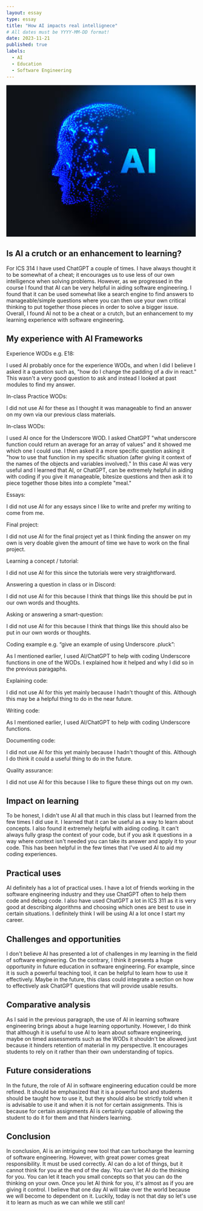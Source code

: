 ```yaml
---
layout: essay
type: essay
title: "How AI impacts real intellignece"
# All dates must be YYYY-MM-DD format!
date: 2023-11-21
published: true
labels:
  - AI
  - Education
  - Software Engineering
---
```


<img width="500px" class="rounded float-start pe-4" src="../img/ai.png">

## Is AI a crutch or an enhancement to learning?

  For ICS 314 I have used ChatGPT a couple of times. I have always thought it to be somewhat of a cheat; it encourages us to use less of our own intelligence when solving problems. However, as we progressed in the course I found that AI can be very helpful in aiding software engineering. I found that it can be used somewhat like a search engine to find answers to manageable/simple questions where you can then use your own critical thinking to put together those pieces in order to solve a bigger issue. Overall, I found AI not to be a cheat or a crutch, but an enhancement to my learning experience with software engineering.

## My experience with AI Frameworks

Experience WODs e.g. E18:

I used AI probably once for the experience WODs, and when I did I believe I asked it a question such as, "how do I change the padding of a div in react." This wasn't a very good question to ask and instead I looked at past modules to find my answer. 

In-class Practice WODs:

I did not use AI for these as I thought it was manageable to find an answer on my own via our previous class materials.

In-class WODs:

I used AI once for the Underscore WOD. I asked ChatGPT "what underscore function could return an average for an array of values" and it showed me which one I could use. I then asked it a more specific question asking it "how to use that function in my specific situation (after giving it context of the names of the objects and variables involved)." In this case AI was very useful and I learned that AI, or ChatGPT, can be extremely helpful in aiding with coding if you give it manageable, bitesize questions and then ask it to piece together those bites into a complete "meal."

Essays:

I did not use AI for any essays since I like to write and prefer my writing to come from me.

Final project:

I did not use AI for the final project yet as I think finding the answer on my own is very doable given the amount of time we have to work on the final project.

Learning a concept / tutorial:

I did not use AI for this since the tutorials were very straightforward.

Answering a question in class or in Discord:

I did not use AI for this because I think that things like this should be put in our own words and thoughts.

Asking or answering a smart-question:

I did not use AI for this because I think that things like this should also be put in our own words or thoughts.

Coding example e.g. “give an example of using Underscore .pluck”:

As I mentioned earlier, I used AI/ChatGPT to help with coding Underscore functions in one of the WODs. I explained how it helped and why I did so in the previous paragaphs.

Explaining code:

I did not use AI for this yet mainly because I hadn't thought of this. Although this may be a helpful thing to do in the near future.

Writing code:

As I mentioned earlier, I used AI/ChatGPT to help with coding Underscore functions.

Documenting code:

I did not use AI for this yet mainly because I hadn't thought of this. Although I do think it could a useful thing to do in the future.

Quality assurance:

I did not use AI for this because I like to figure these things out on my own.

## Impact on learning

  To be honest, I didn't use AI all that much in this class but I learned from the few times I did use it. I learned that it can be useful as a way to learn about concepts. I also found it extremely helpful with aiding coding. It can't always fully grasp the context of your code, but if you ask it questions in a way where context isn't needed you can take its answer and apply it to your code. This has been helpful in the few times that I've used AI to aid my coding experiences.

## Practical uses

  AI definitely has a lot of practical uses. I have a lot of friends working in the software engineering industry and they use ChatGPT often to help them code and debug code. I also have used ChatGPT a lot in ICS 311 as it is very good at describing algorithms and choosing which ones are best to use in certain situations. I definitely think I will be using AI a lot once I start my career.

## Challenges and opportunities

  I don't believe AI has presented a lot of challenges in my learning in the field of software engineering. On the contrary, I think it presents a huge opportunity in future education in software engineering. For example, since it is such a powerful teaching tool, it can be helpful to learn how to use it effectively. Maybe in the future, this class could integrate a section on how to effectively ask ChatGPT questions that will provide usable results.

## Comparative analysis

  As I said in the previous paragraph, the use of AI in learning software engineering brings about a huge learning opportunity. However, I do think that although it is useful to use AI to learn about software engineering, maybe on timed assessments such as the WODs it shouldn't be allowed just because it hinders retention of material in my perspective. It encourages students to rely on it rather than their own understanding of topics.

## Future considerations

  In the future, the role of AI in software engineering education could be more refined. It should be emphasized that it is a powerful tool and students should be taught how to use it, but they should also be strictly told when it is advisable to use it and when it is not for certain assignments. This is because for certain assignments AI is certainly capable of allowing the student to do it for them and that hinders learning.

## Conclusion

  In conclusion, AI is an intriguing new tool that can turbocharge the learning of software engineering. However, with great power comes great responsibility. It must be used correctly. AI can do a lot of things, but it cannot think for you at the end of the day. You can't let AI do the thinking for you. You can let it teach you small concepts so that you can do the thinking on your own. Once you let AI think for you, it's almost as if you are giving it control. I believe that one day AI will take over the world because we will become to dependent on it. Luckily, today is not that day so let's use it to learn as much as we can while we still can!
